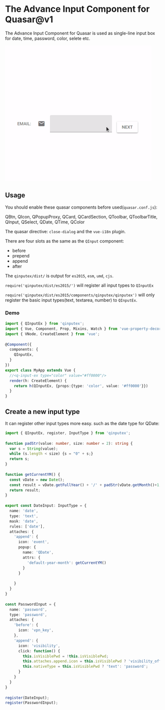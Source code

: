 # The Advance Input Component for Quasar@v1

The Advance Input Component for Quasar is used as single-line input box for date, time, password, color, selete etc.

![](./doc/qinputex.gif)

## Usage

You should enable these quasar components before used(`quasar.conf.js`):

QBtn, QIcon, QPopupProxy, QCard, QCardSection, QToolbar, QToolbarTitle,
QInput, QSelect, QDate, QTime, QColor

The quasar directive: `close-dialog`  and the `vue-i18n` plugin.

There are four slots as the same as the `QInput` component:

* before
* prepend
* append
* after

The `qinputex/dist/` is output for `es2015`, `esm`, `umd`, `cjs`.

`require('qinputex/dist/es2015/')` will register all input types to `QInputEx`

`require('qinputex/dist/es2015/components/qinputex/qinputex')` will only register the basic input types(text, textarea, number) to `QInputEx`.

### Demo

```ts
import { QInputEx } from 'qinputex';
import { Vue, Component, Prop, Mixins, Watch } from 'vue-property-decorator';
import { VNode, CreateElement } from 'vue';

@Component({
  components: {
    QInputEx,
  }
})
export class MyApp extends Vue {
  //<q-input-ex type="color" value="#ff0000"/>
  render(h: CreateElement) {
    return h(QInputEx, {props:{type: 'color', value: '#ff0000'}})
  }
}
```

## Create a new input type

It can register other input types more easy. such as the date type for QDate:

```ts
import { QInputEx, register, InputType } from 'qinputex';

function padStr(value: number, size: number = 2): string {
  var s = String(value);
  while (s.length < size) {s = "0" + s;}
  return s;
}

function getCurrentYM() {
  const vDate = new Date();
  const result = vDate.getFullYear() + '/' + padStr(vDate.getMonth()+1, 2);
  return result;
}

export const DateInput: InputType = {
  name: 'date',
  type: 'text',
  mask: 'date',
  rules: ['date'],
  attaches: {
    'append': {
      icon: 'event',
      popup: {
        name: 'QDate',
        attrs: {
          'default-year-month': getCurrentYM()
        }
      }

    }
  }
}

const PasswordInput = {
  name: 'password',
  type: 'password',
  attaches: {
    'before': {
      icon: 'vpn_key',
    },
    'append': {
      icon: 'visibility',
      click: function() {
        this.isVisiblePwd = !this.isVisiblePwd;
        this.attaches.append.icon = this.isVisiblePwd ? 'visibility_off' : 'visibility';
        this.nativeType = this.isVisiblePwd ? 'text': 'password';
      }
    }
  }
}

register(DateInput);
register(PasswordInput);
```


